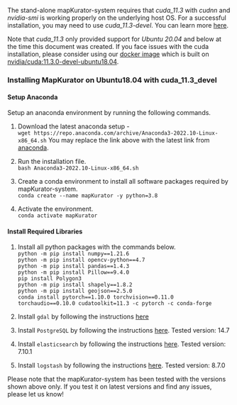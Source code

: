 The stand-alone mapKurator-system requires that *cuda_11.3* with *cudnn* and *nvidia-smi* is working properly on the underlying host OS. For a successful installation, you may need to use *cuda_11.3-devel*. You can learn more [here](https://github.com/NVIDIA/nvidia-docker/wiki/CUDA).     
     
Note that *cuda_11.3* only provided support for *Ubuntu 20.04* and below at the time this document was created. 
If you face issues with the cuda installation, please consider using our [docker image](docs/install2.md) which is built on [nvidia/cuda:11.3.0-devel-ubuntu18.04](https://hub.docker.com/layers/nvidia/cuda/11.3.0-devel-ubuntu18.04/images/sha256-79ba930c17842750cd646dd9e78911199f48b7ea1f7ec378dbf90fdea1d95ba1?context=explore).

### Installing MapKurator on Ubuntu18.04 with cuda_11.3_devel 

#### Setup Anaconda 
Setup an anaconda environment by running the following commands.   
    
1. Download the latest anaconda setup -    
```wget https://repo.anaconda.com/archive/Anaconda3-2022.10-Linux-x86_64.sh```
   You may replace the link above with the latest link from [anaconda](https://www.anaconda.com/products/distribution#Downloads).   
2. Run the installation file.   
```bash Anaconda3-2022.10-Linux-x86_64.sh```       
      
3. Create a conda environment to install all software packages required by mapKurator-system.    
```conda create --name mapKurator -y python=3.8```   
4. Activate the environment.       
```conda activate mapKurator```   

#### Install Required Libraries       
1. Install all python packages with the commands below.        
```python -m pip install numpy==1.21.6```    
```python -m pip install opencv-python==4.7```    
```python -m pip install pandas==1.4.3 ```    
```python -m pip install Pillow==9.4.0```     
```pip install Polygon3 ```   
```python -m pip install shapely==1.8.2```           
```python -m pip install geojson==2.5.0```       
```conda install pytorch==1.10.0 torchvision==0.11.0 torchaudio==0.10.0 cudatoolkit=11.3 -c pytorch -c conda-forge```     

2. Install ```gdal``` by following the instructions [here](https://mothergeo-py.readthedocs.io/en/latest/development/how-to/gdal-ubuntu-pkg.html) 
3. Install ```PostgreSQL``` by following the instructions [here](https://www.postgresql.org/download/). Tested version: 14.7
4. Install ```elasticsearch``` by following the instructions [here](https://www.elastic.co/guide/en/elasticsearch/reference/current/targz.html). Tested version: 7.10.1
5. Install ```logstash``` by following the instructions [here](https://www.elastic.co/guide/en/logstash/current/installing-logstash.html). Tested version: 8.7.0

Please note that the mapKurator-system has been tested with the versions shown above only. If you test it on latest versions and find any issues, please let us know!       


